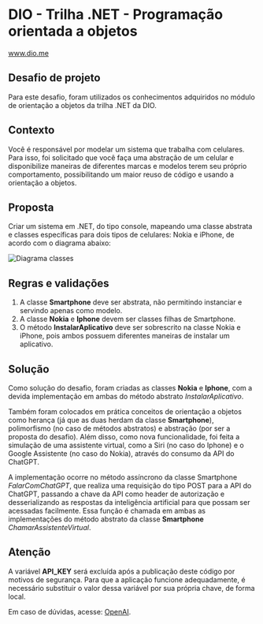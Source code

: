 # DIO - Trilha .NET - Programação orientada a objetos
www.dio.me

## Desafio de projeto
Para este desafio, foram utilizados os conhecimentos adquiridos no módulo de orientação a objetos da trilha .NET da DIO.

## Contexto
Você é responsável por modelar um sistema que trabalha com celulares. Para isso, foi solicitado que você faça uma abstração de um celular e disponibilize maneiras de diferentes marcas e modelos terem seu próprio comportamento, possibilitando um maior reuso de código e usando a orientação a objetos.

## Proposta
Criar um sistema em .NET, do tipo console, mapeando uma classe abstrata e classes específicas para dois tipos de celulares: Nokia e iPhone, de acordo com o diagrama abaixo:

![Diagrama classes](Imagens/diagrama.png)

## Regras e validações
1. A classe **Smartphone** deve ser abstrata, não permitindo instanciar e servindo apenas como modelo.
2. A classe **Nokia** e **Iphone** devem ser classes filhas de Smartphone.
3. O método **InstalarAplicativo** deve ser sobrescrito na classe Nokia e iPhone, pois ambos possuem diferentes maneiras de instalar um aplicativo.

## Solução
Como solução do desafio, foram criadas as classes **Nokia** e **Iphone**, com a devida implementação em ambas do método abstrato *InstalarAplicativo*.

Também foram colocados em prática conceitos de orientação a objetos como herança (já que as duas herdam da classe **Smartphone**), polimorfismo (no caso de métodos abstratos) e abstração (por ser a proposta do desafio). 
Além disso, como nova funcionalidade, foi feita a simulação de uma assistente virtual, como a Siri (no caso do Iphone) e o Google Assistente (no caso do Nokia), através do consumo da API do ChatGPT. 

A implementação ocorre no método assíncrono da classe Smartphone *FalarComChatGPT*, que realiza uma requisição do tipo POST para a API do ChatGPT, passando a chave da API como header de autorização e desserializando as respostas da inteligência artificial para que possam ser acessadas facilmente.
Essa função é chamada em ambas as implementações do método abstrato da classe **Smartphone** *ChamarAssistenteVirtual*.

## Atenção 
A variável **API_KEY** será excluída após a publicação deste código por motivos de segurança. Para que a aplicação funcione adequadamente, é necessário substituir o valor dessa variável por sua própria chave, de forma local.

Em caso de dúvidas, acesse: [OpenAI](https://platform.openai.com/docs/api-reference).
